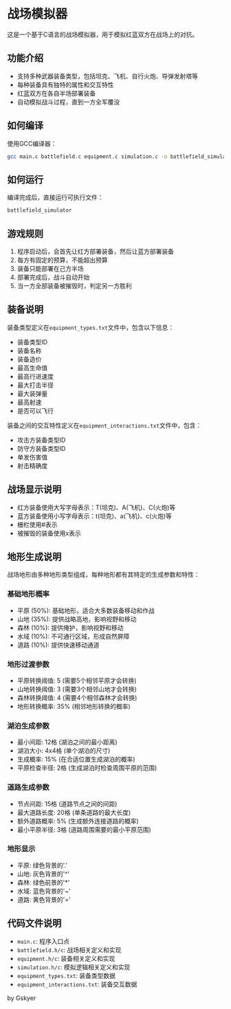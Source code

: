 # 战场模拟器

这是一个基于C语言的战场模拟器，用于模拟红蓝双方在战场上的对抗。

## 功能介绍

- 支持多种武器装备类型，包括坦克、飞机、自行火炮、导弹发射塔等
- 每种装备具有独特的属性和交互特性
- 红蓝双方在各自半场部署装备
- 自动模拟战斗过程，直到一方全军覆没

## 如何编译

使用GCC编译器：

```bash
gcc main.c battlefield.c equipment.c simulation.c -o battlefield_simulator -lm
```

## 如何运行

编译完成后，直接运行可执行文件：

```bash
battlefield_simulator
```

## 游戏规则

1. 程序启动后，会首先让红方部署装备，然后让蓝方部署装备
2. 每方有固定的预算，不能超出预算
3. 装备只能部署在己方半场
4. 部署完成后，战斗自动开始
5. 当一方全部装备被摧毁时，判定另一方胜利

## 装备说明

装备类型定义在`equipment_types.txt`文件中，包含以下信息：
- 装备类型ID
- 装备名称
- 装备造价
- 最高生命值
- 最高行进速度
- 最大打击半径
- 最大装弹量
- 最高射速
- 是否可以飞行

装备之间的交互特性定义在`equipment_interactions.txt`文件中，包含：
- 攻击方装备类型ID
- 防守方装备类型ID
- 单发伤害值
- 射击精确度

## 战场显示说明

- 红方装备使用大写字母表示：T(坦克)、A(飞机)、C(火炮)等
- 蓝方装备使用小写字母表示：t(坦克)、a(飞机)、c(火炮)等
- 栅栏使用#表示
- 被摧毁的装备使用x表示

## 地形生成说明

战场地形由多种地形类型组成，每种地形都有其特定的生成参数和特性：

### 基础地形概率
- 平原 (50%): 基础地形，适合大多数装备移动和作战
- 山地 (35%): 提供战略高地，影响视野和移动
- 森林 (10%): 提供掩护，影响视野和移动
- 水域 (10%): 不可通行区域，形成自然屏障
- 道路 (10%): 提供快速移动通道

### 地形过渡参数
- 平原转换阈值: 5 (需要5个相邻平原才会转换)
- 山地转换阈值: 3 (需要3个相邻山地才会转换)
- 森林转换阈值: 4 (需要4个相邻森林才会转换)
- 地形转换概率: 35% (相邻地形转换的概率)

### 湖泊生成参数
- 最小间距: 12格 (湖泊之间的最小距离)
- 湖泊大小: 4x4格 (单个湖泊的尺寸)
- 生成概率: 15% (在合适位置生成湖泊的概率)
- 平原检查半径: 2格 (生成湖泊时检查周围平原的范围)

### 道路生成参数
- 节点间距: 15格 (道路节点之间的间距)
- 最大道路长度: 20格 (单条道路的最大长度)
- 额外道路概率: 5% (生成额外连接道路的概率)
- 最小平原半径: 3格 (道路周围需要的最小平原范围)

### 地形显示
- 平原: 绿色背景的'.'
- 山地: 灰色背景的'^'
- 森林: 绿色前景的'*'
- 水域: 蓝色背景的'~'
- 道路: 黄色背景的'='

## 代码文件说明

- `main.c`: 程序入口点
- `battlefield.h/c`: 战场相关定义和实现
- `equipment.h/c`: 装备相关定义和实现
- `simulation.h/c`: 模拟逻辑相关定义和实现
- `equipment_types.txt`: 装备类型数据
- `equipment_interactions.txt`: 装备交互数据 


 by Gskyer